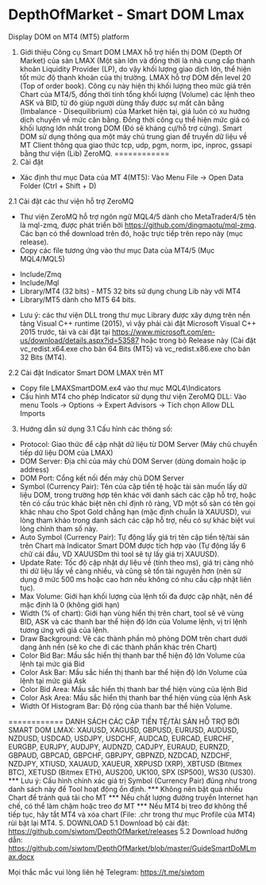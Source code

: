 # DepthOfMarket - Smart DOM Lmax
Display DOM on MT4 (MT5) platform

1. Giới thiệu
Công cụ Smart DOM LMAX hỗ trợ hiển thị DOM (Depth Of Market) của sàn LMAX (Một sàn lớn và đồng thời là nhà cung cấp thanh khoản Liquidity Provider (LP), do vậy khối lượng giao dịch lớn, thể hiện tốt mức độ thanh khoản của thị trường. LMAX hỗ trợ DOM đến level 20 (Top of order book).
Công cụ này hiện thị khối lượng theo mức giá trên Chart của MT4/5, đồng thời tính tổng khối lượng (Volume) các lệnh theo ASK và BID, từ đó giúp người dùng thấy được sự mất cân bằng (Imbalance - Disequilibrium) của Market hiện tại, giá luôn có xu hướng dịch chuyển về mức cân bằng. Đồng thời công cụ thể hiện mức giá có khối lượng lớn nhất trong DOM (Đó sẽ kháng cự/hỗ trợ cứng).
Smart DOM sử dụng thông qua một máy chủ trung gian để truyền dữ liệu về MT Client thông qua giao thức tcp, udp, pgm, norm, ipc, inproc, gssapi bằng thư viện (Lib) ZeroMQ.
============
2. Cài đặt
 * Xác định thư mục Data của MT 4(MT5): Vào Menu File -> Open Data Folder (Ctrl + Shift + D)
 
2.1 Cài đặt các thư viện hỗ trợ ZeroMQ
 - Thư viện ZeroMQ hỗ trợ ngôn ngữ MQL4/5 dành cho MetaTrader4/5 tên là mql-zmq, được phát triển bởi https://github.com/dingmaotu/mql-zmq. Các bạn có thể download trên đó, hoặc trực tiếp trên repo này (mục release).
 - Copy các file tương ứng vào thư mục Data của MT4/5 (Mục MQL4/MQL5)
  + Include/Zmq
  + Include/Mql
  + Library/MT4 (32 bits) - MT5 32 bits sử dụng chung Lib này với MT4
  + Library/MT5 dành cho MT5 64 bits.
  * Lưu ý: các thư viện DLL trong thư mục Library được xây dựng trên nền tảng Visual C++ runtime (2015), vì vậy phải cài đặt Microsoft Visual C++ 2015 trước, tải và cài đặt tại https://www.microsoft.com/en-us/download/details.aspx?id=53587 hoặc trong bộ Release này (Cài đặt vc_redist.x64.exe cho bản 64 Bits (MT5) và vc_redist.x86.exe cho bản 32 Bits (MT4).
  
2.2 Cài đặt Indicator Smart DOM LMAX trên MT
 - Copy file LMAXSmartDOM.ex4 vào thư mục MQL4\Indicators
 - Cấu hình MT4 cho phép Indicator sử dụng thư viện ZeroMQ DLL: Vào menu Tools -> Options -> Expert Advisors -> Tích chọn Allow DLL Imports
3. Hướng dẫn sử dụng
 3.1 Cấu hình các thông số:
  - Protocol: Giao thức để cập nhật dữ liệu từ DOM Server (Máy chủ chuyển tiếp dữ liệu DOM của LMAX)
  - DOM Server: Địa chỉ của máy chủ DOM Server (dùng domain hoặc ip address)
  - DOM Port: Cổng kết nối đến máy chủ DOM Server
  - Symbol (Currency Pair): Tên của cặp tiền tệ hoặc tài sản muốn lấy dữ liệu DOM, trong trường hợp tên khác với danh sách các cặp hỗ trợ, hoặc tên có cấu trúc khác biệt nên chỉ định rõ ràng, VD một số sàn có tên gọi khác nhau cho Spot Gold chẳng hạn (mặc định chuẩn là XAUUSD), vui lòng tham khảo trong danh sách các cặp hỗ trợ, nếu có sự khác biệt vui lòng chỉnh tham số này.
  - Auto Symbol (Currency Pair): Tự động lấy giá trị tên cặp tiền tệ/tài sản trên Chart mà Indicator Smart DOM được tích hợp vào (Tự động lấy 6 chữ cái đầu, VD XAUUSDm thì tool sẽ tự lấy giá trị XAUUSD).
  - Update Rate: Tốc độ cập nhật dự liệu về (tính theo ms), giá trị càng nhỏ thì dữ liệu lấy về càng nhiều, và cũng sẽ tốn tài nguyên hơn (nên sử dụng ở mức 500 ms hoặc cao hơn nếu không có nhu cầu cập nhật liên tục).
  - Max Volume: Giới hạn khối lượng của lệnh tối đa được cập nhật, nên để mặc định là 0 (không giới hạn)
  - Width (% of chart): Giới hạn vùng hiển thị trên chart, tool sẽ vẽ vùng BID, ASK và các thanh bar thể hiện độ lớn của Volume lệnh, vị trí lệnh tương ứng với giá của lệnh.
  - Draw Background: Vẽ các thành phần mô phỏng DOM trên chart dưới dạng ảnh nền (sẽ ko che đi các thành phần khác trên Chart)
  - Color Bid Bar: Mầu sắc hiển thị thanh bar thể hiện độ lớn Volume của lệnh tại mức giá Bid
  - Color Ask Bar: Mầu sắc hiển thị thanh bar thể hiện độ lớn Volume của lệnh tại mức giá Ask
  - Color Bid Area: Mầu sắc hiển thị thanh bar thể hiện vùng của lệnh Bid
  - Color Ask Area: Mầu sắc hiển thị thanh bar thể hiện vùng của lệnh Ask
  - Width Of Histogram Bar: Độ rộng của thanh bar thể hiện Volume.
  
  ============
  DANH SÁCH CÁC CẶP TIỀN TỆ/TÀI SẢN HỖ TRỢ BỞI SMART DOM LMAX:
  XAUUSD, XAGUSD, GBPUSD, EURUSD, AUDUSD, NZDUSD, USDCAD, USDJPY, USDCHF, AUDCAD, EURCAD, EURCHF, EURGBP, EURJPY, AUDJPY, AUDNZD, CADJPY, EURAUD, EURNZD, GBPAUD, GBPCAD, GBPCHF, GBPJPY, GBPNZD, NZDCAD, NZDCHF, NZDJPY, XTIUSD, XAUAUD, XAUEUR, XRPUSD (XRP), XBTUSD (Bitmex BTC), XETUSD (Bitmex ETH), AUS200, UK100, SPX (SP500), WS30 (US30).
*** Lưu ý: Cấu hình chính xác giá trị Symbol (Currency Pair) đúng như trong danh sách này để Tool hoạt động ổn định.
*** Không nên bật quá nhiểu Chart để tránh quá tải cho MT
*** Nếu chất lượng đường truyền Internet hạn chế, có thể làm chậm hoặc treo đơ MT
*** Nếu MT4 bị treo đơ không thể tiếp tục, hãy tắt MT4 và xóa chart (File: .chr trong thư mục Profile của MT4) rùi bật lại MT4.
5. DOWNLOAD
 5.1 Download bộ cài đặt: https://github.com/siwtom/DepthOfMarket/releases
 5.2 Download hướng dẫn: https://github.com/siwtom/DepthOfMarket/blob/master/GuideSmartDoMLmax.docx

Mọi thắc mắc vui lòng liên hệ Telegram: https://t.me/siwtom
